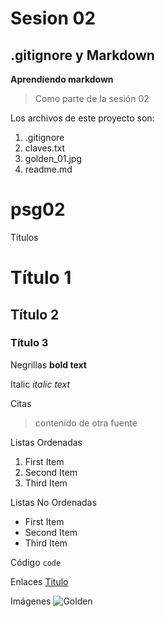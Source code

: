# Sesion 02
## .gitignore y Markdown

**Aprendiendo markdown**

> Como parte de la sesión 02

Los archivos de este proyecto son:

1. .gitignore
2. claves.txt
3. golden_01.jpg
4. readme.md



# psg02
Títulos
# Título 1
## Título 2
### Título 3

Negrillas
**bold text**

Italic
*italic text*

Citas
> contenido de otra fuente

Listas Ordenadas
1. First Item
2. Second Item
3. Third Item

Listas No Ordenadas
- First Item
- Second Item
- Third Item

Código
`code`

Enlaces
[Titulo](https://miruta.com)

Imágenes
![Golden](golden_01.jpg)
